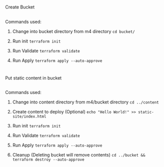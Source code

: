 #
Create Bucket

##
Commands used:





1. Change into bucket directory from m4 directory
`cd bucket/`

1. Run init
`terraform init`

1. Run Validate
`terraform validate`

1. Run Apply
`terraform apply --auto-approve`

#
Put static content in bucket

##
Commands used:

1. Change into content directory from m4/bucket directory
`cd ../content`

1. Create content to deploy (Optional)
`echo "Hello World!" >> static-site/index.html`

1. Run init
`terraform init`

1. Run Validate
`terraform validate`

1. Run Apply
`terraform apply --auto-approve`

1. Cleanup (Deleting bucket will remove contents)
`cd ../bucket && terraform destroy --auto-approve`
